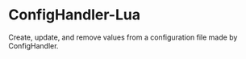 # ConfigHandler-Lua

Create, update, and remove values from a configuration file made by ConfigHandler.